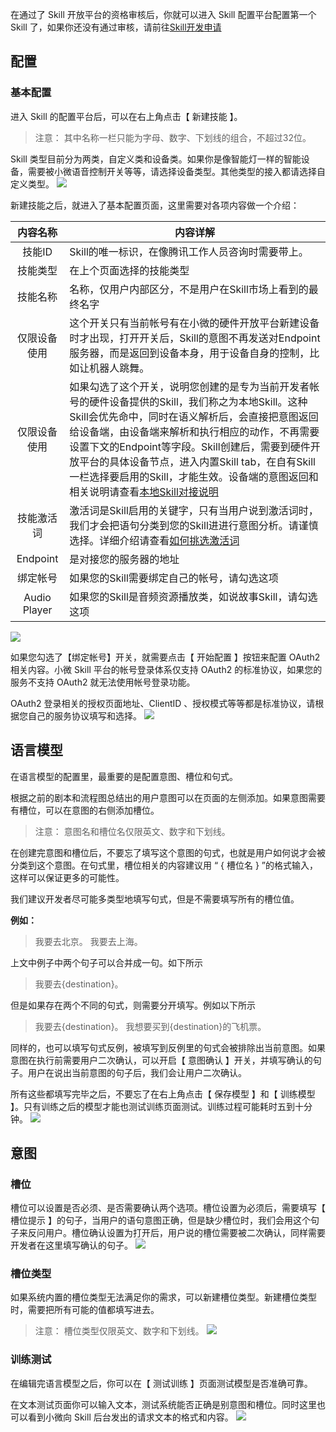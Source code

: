 在通过了 Skill 开放平台的资格审核后，你就可以进入 Skill 配置平台配置第一个 Skill 了，如果你还没有通过审核，请前往[Skill开发申请](https://xiaowei.qcloud.com/skill.html)

## 配置
### 基本配置
进入 Skill 的配置平台后，可以在右上角点击【 新建技能 】。
>注意：
其中名称一栏只能为字母、数字、下划线的组合，不超过32位。

Skill 类型目前分为两类，自定义类和设备类。如果你是像智能灯一样的智能设备，需要被小微语音控制开关等等，请选择设备类型。其他类型的接入都请选择自定义类型。
![](http://imgcache.tce.fsphere.cn/image/main.qcloudimg.com/raw/08231bd85c77fd1e30df43b5da6b6d02.jpg)

新建技能之后，就进入了基本配置页面，这里需要对各项内容做一个介绍：

|内容名称|内容详解|
| :-------------: | --------- |
|技能ID          |Skill的唯一标识，在像腾讯工作人员咨询时需要带上。|
|技能类型       | 在上个页面选择的技能类型|
|技能名称       |名称，仅用户内部区分，不是用户在Skill市场上看到的最终名字|
|仅限设备使用 |这个开关只有当前帐号有在小微的硬件开放平台新建设备时才出现，打开开关后，Skill的意图不再发送对Endpoint服务器，而是返回到设备本身，用于设备自身的控制，比如让机器人跳舞。|
|仅限设备使用 |如果勾选了这个开关，说明您创建的是专为当前开发者帐号的硬件设备提供的Skill，我们称之为本地Skill。这种Skill会优先命中，同时在语义解析后，会直接把意图返回给设备端，由设备端来解析和执行相应的动作，不再需要设置下文的Endpoint等字段。Skill创建后，需要到硬件开放平台的具体设备节点，进入内置Skill tab，在自有Skill一栏选择要启用的Skill，才能生效。设备端的意图返回和相关说明请查看[本地Skill对接说明]()|
|技能激活词    | 激活词是Skill启用的关键字，只有当用户说到激活词时，我们才会把语句分类到您的Skill进进行意图分析。请谨慎选择。详细介绍请查看[如何挑选激活词]()|
|Endpoint      | 是对接您的服务器的地址|
|绑定帐号       | 如果您的Skill需要绑定自己的帐号，请勾选这项|
|Audio Player |如果您的Skill是音频资源播放类，如说故事Skill，请勾选这项|
![](http://imgcache.tce.fsphere.cn/image/main.qcloudimg.com/raw/212841b2b25c40af661419592bf174bb.jpg)

如果您勾选了【绑定帐号】开关，就需要点击【 开始配置 】按钮来配置 OAuth2 相关内容。小微 Skill 平台的帐号登录体系仅支持 OAuth2 的标准协议，如果您的服务不支持 OAuth2 就无法使用帐号登录功能。

OAuth2 登录相关的授权页面地址、ClientID 、授权模式等等都是标准协议，请根据您自己的服务协议填写和选择。
![](http://imgcache.tce.fsphere.cn/image/main.qcloudimg.com/raw/ec622fb9c0f048f83949825acb66b48c.jpg)

## 语言模型
在语言模型的配置里，最重要的是配置意图、槽位和句式。

根据之前的剧本和流程图总结出的用户意图可以在页面的左侧添加。如果意图需要有槽位，可以在意图的右侧添加槽位。
>注意：
>意图名和槽位名仅限英文、数字和下划线。

在创建完意图和槽位后，不要忘了填写这个意图的句式，也就是用户如何说才会被分类到这个意图。在句式里，槽位相关的内容建议用 “ { 槽位名 } ”的格式输入，这样可以保证更多的可能性。

我们建议开发者尽可能多类型地填写句式，但是不需要填写所有的槽位值。

**例如：**
>我要去北京。
>我要去上海。

上文中例子中两个句子可以合并成一句。如下所示
>我要去{destination}。

但是如果存在两个不同的句式，则需要分开填写。例如以下所示
>我要去{destination}。
>我想要买到{destination}的飞机票。

同样的，也可以填写句式反例，被填写到反例里的句式会被排除出当前意图。如果意图在执行前需要用户二次确认，可以开启【 意图确认 】开关，并填写确认的句子。用户在说出当前意图的句子后，我们会让用户二次确认。
 
所有这些都填写完毕之后，不要忘了在右上角点击【 保存模型 】和【 训练模型 】。只有训练之后的模型才能也测试训练页面测试。训练过程可能耗时五到十分钟。
![](http://imgcache.tce.fsphere.cn/image/main.qcloudimg.com/raw/8a8f8c53119341d83d6c56497c6af342.jpg)

## 意图

### 槽位
槽位可以设置是否必须、是否需要确认两个选项。槽位设置为必须后，需要填写【 槽位提示 】的句子，当用户的语句意图正确，但是缺少槽位时，我们会用这个句子来反问用户。槽位确认设置为打开后，用户说的槽位需要被二次确认，同样需要开发者在这里填写确认的句子。
![](http://imgcache.tce.fsphere.cn/image/main.qcloudimg.com/raw/dffcab02ee8a1a4d5d0946b3f9912cd2.jpg)

### 槽位类型
如果系统内置的槽位类型无法满足你的需求，可以新建槽位类型。新建槽位类型时，需要把所有可能的值都填写进去。
>注意：
>槽位类型仅限英文、数字和下划线。
![](http://imgcache.tce.fsphere.cn/image/main.qcloudimg.com/raw/095567292940a9084007f8cd85844cbc.jpg)

### 训练测试
在编辑完语言模型之后，你可以在【 测试训练 】页面测试模型是否准确可靠。

在文本测试页面你可以输入文本，测试系统能否正确是别意图和槽位。同时这里也可以看到小微向 Skill 后台发出的请求文本的格式和内容。
![](http://imgcache.tce.fsphere.cn/image/main.qcloudimg.com/raw/0c8da9a6d1f5ea0ddba3b3c7d47e2e2e.jpg)
